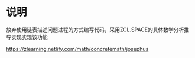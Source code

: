 # 说明
放弃使用链表描述问题过程的方式编写代码，采用ZCL.SPACE的具体数学分析推导实现实现该功能

https://zlearning.netlify.com/math/concretemath/josephus



